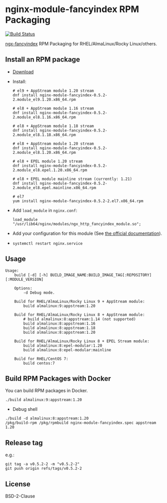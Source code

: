 # nginx-module-fancyindex RPM Packaging

[![Build Status](https://github.com/jfut/nginx-module-fancyindex-rpm/workflows/test/badge.svg?branch=master)](https://github.com/jfut/nginx-module-fancyindex-rpm/actions?query=workflow%3Atest)

[ngx-fancyindex](https://github.com/aperezdc/ngx-fancyindex) RPM Packaging for RHEL/AlmaLinux/Rocky Linux/others.

## Install an RPM package

- [Download](https://github.com/jfut/nginx-module-fancyindex-rpm/releases)
- Install:
    ```
    # el9 + AppStream module 1.20 stream
    dnf install nginx-module-fancyindex-0.5.2-2.module_el9.1.20.x86_64.rpm
    
    # el8 + AppStream module 1.16 stream
    dnf install nginx-module-fancyindex-0.5.2-2.module_el8.1.16.x86_64.rpm
    
    # el8 + AppStream module 1.18 stream
    dnf install nginx-module-fancyindex-0.5.2-2.module_el8.1.18.x86_64.rpm
    
    # el8 + AppStream module 1.20 stream
    dnf install nginx-module-fancyindex-0.5.2-2.module_el8.1.20.x86_64.rpm
    
    # el8 + EPEL module 1.20 stream
    dnf install nginx-module-fancyindex-0.5.2-2.module_el8.epel.1.20.x86_64.rpm
    
    # el8 + EPEL module mainline stream (currently: 1.21)
    dnf install nginx-module-fancyindex-0.5.2-2.module_el8.epel.mainline.x86_64.rpm
    
    # el7
    yum install nginx-module-fancyindex-0.5.2-2.el7.x86_64.rpm
    ```

- Add `load_module` in `nginx.conf`:
    ```
    load_module "/usr/lib64/nginx/modules/ngx_http_fancyindex_module.so";
    ```
- Add your configuration for this module (See [the official documentation](https://github.com/aperezdc/ngx-fancyindex)).
- `systemctl restart nginx.service`

## Usage

```
Usage:
    build [-d] [-h] BUILD_IMAGE_NAME:BUILD_IMAGE_TAG[:REPOSITORY][:MODULE_VERSION]

    Options:
        -d Debug mode.

    Build for RHEL/AlmaLinux/Rocky Linux 9 + AppStream module:
        build almalinux:9:appstream:1.20

    Build for RHEL/AlmaLinux/Rocky Linux 8 + AppStream module:
        # build almalinux:8:appstream:1.14 (not supported)
        build almalinux:8:appstream:1.16
        build almalinux:8:appstream:1.18
        build almalinux:8:appstream:1.20

    Build for RHEL/AlmaLinux/Rocky Linux 8 + EPEL Stream module:
        build almalinux:8:epel-modular:1.20
        build almalinux:8:epel-modular:mainline

    Build for RHEL/CentOS 7:
        build centos:7
```

## Build RPM Packages with Docker

You can build RPM packages in Docker.

```
./build almalinux:9:appstream:1.20
```

- Debug shell

```
./build -d almalinux:8:appstream:1.20
/pkg/build-rpm /pkg/rpmbuild nginx-module-fancyindex.spec appstream 1.20
```

## Release tag

e.g.:

```
git tag -a v0.5.2-2 -m "v0.5.2-2"
git push origin refs/tags/v0.5.2-2
```

## License

BSD-2-Clause

